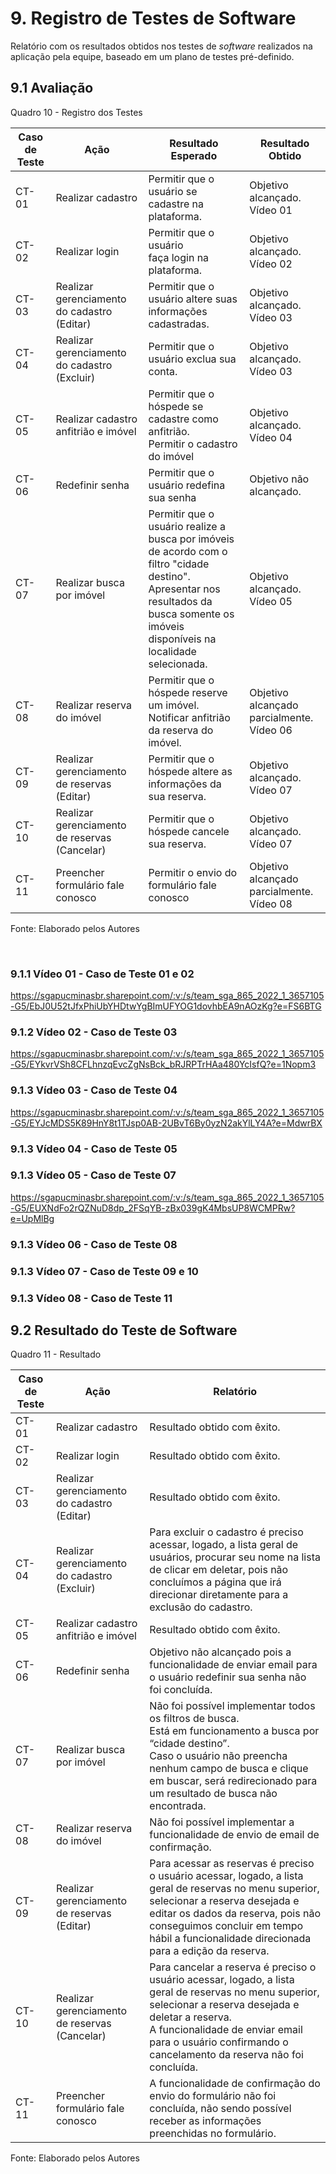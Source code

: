 # 9. Registro de Testes de Software

Relatório com os resultados obtidos nos testes de _software_ realizados na aplicação pela equipe, baseado em um plano de testes pré-definido.

## 9.1 Avaliação

Quadro 10 - Registro dos Testes

|Caso de Teste |Ação                                 |Resultado Esperado                              |Resultado Obtido                    |
|--------------|-------------------------------------|------------------------------------------------|------------------------------------|
|CT-01    |Realizar cadastro                    |Permitir que o usuário se cadastre na plataforma.|Objetivo alcançado. <br> Vídeo 01   |
|CT-02    |Realizar login                       |Permitir que o usuário faça login na plataforma. |Objetivo alcançado. <br> Vídeo 02   |
|CT-03    |Realizar gerenciamento do cadastro (Editar)   |Permitir que o usuário altere suas informações cadastradas.|Objetivo alcançado.<br> Vídeo 03 |
|CT-04    |Realizar gerenciamento do cadastro (Excluir)  |Permitir que o usuário exclua sua conta.|Objetivo alcançado. <br> Vídeo 03   |
|CT-05    |Realizar cadastro anfitrião e imóvel |Permitir que o hóspede se cadastre como anfitrião.<br>Permitir o cadastro do imóvel  |Objetivo alcançado. <br> Vídeo 04   |
|CT-06    |Redefinir senha                      |Permitir que o usuário redefina sua senha       |Objetivo não alcançado.             |
|CT-07    |Realizar busca por imóvel            |Permitir que o usuário realize a busca por imóveis de acordo com o filtro "cidade destino".<br>Apresentar nos resultados da busca somente os imóveis disponíveis na localidade selecionada.                               |Objetivo alcançado. <br> Vídeo 05|
|CT-08    |Realizar reserva do imóvel           |Permitir que o hóspede reserve um imóvel.<br>Notificar anfitrião da reserva do imóvel.|Objetivo alcançado parcialmente. <br> Vídeo 06|
|CT-09    |Realizar gerenciamento de reservas (Editar)   |Permitir que o hóspede altere as informações da sua reserva.|Objetivo alcançado.<br> Vídeo 07|
|CT-10    |Realizar gerenciamento de reservas (Cancelar)   |Permitir que o hóspede cancele sua reserva.|Objetivo alcançado.<br> Vídeo 07|
|CT-11    |Preencher formulário fale conosco    |Permitir o envio do formulário fale conosco     |Objetivo alcançado parcialmente. <br> Vídeo 08|

Fonte: Elaborado pelos Autores

<br>

### 9.1.1 Vídeo 01 - Caso de Teste 01 e 02

<https://sgapucminasbr.sharepoint.com/:v:/s/team_sga_865_2022_1_3657105-G5/EbJ0U52tJfxPhiUbYHDtwYgBImUFYOG1dovhbEA9nAOzKg?e=FS6BTG>


### 9.1.2 Vídeo 02 - Caso de Teste 03

<https://sgapucminasbr.sharepoint.com/:v:/s/team_sga_865_2022_1_3657105-G5/EYkvrVSh8CFLhnzqEvcZgNsBck_bRJRPTrHAa480YcIsfQ?e=1Nopm3>


### 9.1.3 Vídeo 03 - Caso de Teste 04

https://sgapucminasbr.sharepoint.com/:v:/s/team_sga_865_2022_1_3657105-G5/EYJcMDS5K89HnY8t1TJsp0AB-2UBvT6By0yzN2akYlLY4A?e=MdwrBX


### 9.1.3 Vídeo 04 - Caso de Teste 05




### 9.1.3 Vídeo 05 - Caso de Teste 07

https://sgapucminasbr.sharepoint.com/:v:/s/team_sga_865_2022_1_3657105-G5/EUXNdFo2rQZNuD8dp_2FSqYB-zBx039gK4MbsUP8WCMPRw?e=UpMlBg


### 9.1.3 Vídeo 06 - Caso de Teste 08




### 9.1.3 Vídeo 07 - Caso de Teste 09 e 10




### 9.1.3 Vídeo 08 - Caso de Teste 11




## 9.2 Resultado do Teste de Software

Quadro 11 - Resultado

|Caso de Teste |Ação                                          |Relatório |
|--------------|----------------------------------------------|----------|
|CT-01         |Realizar cadastro                             |Resultado obtido com êxito. |
|CT-02         |Realizar login                                |Resultado obtido com êxito. |
|CT-03         |Realizar gerenciamento do cadastro (Editar)   |Resultado obtido com êxito. |
|CT-04         |Realizar gerenciamento do cadastro (Excluir)  |Para excluir o cadastro é preciso acessar, logado, a lista geral de usuários, procurar seu nome na lista de clicar em deletar, pois não concluímos a página que irá direcionar diretamente para a exclusão do cadastro. |
|CT-05         |Realizar cadastro anfitrião e imóvel          |Resultado obtido com êxito. |
|CT-06         |Redefinir senha                               |Objetivo não alcançado pois a funcionalidade de enviar email para o usuário redefinir sua senha não foi concluída. |
|CT-07         |Realizar busca por imóvel                     |Não foi possível implementar todos os filtros de busca. <br> Está em funcionamento a busca por “cidade destino”.<br> Caso o usuário não preencha nenhum campo de busca e clique em buscar, será redirecionado para um resultado de busca não encontrada. |
|CT-08         |Realizar reserva do imóvel                    |Não foi possível implementar a funcionalidade de envio de email de confirmação. |
|CT-09         |Realizar gerenciamento de reservas (Editar)   |Para acessar as reservas é preciso o usuário acessar, logado, a lista geral de reservas no menu superior, selecionar a reserva desejada e editar os dados da reserva, pois não conseguimos concluir em tempo hábil a funcionalidade direcionada para a edição da reserva. |
|CT-10         |Realizar gerenciamento de reservas (Cancelar) |Para cancelar a reserva é preciso o usuário acessar, logado, a lista geral de reservas no menu superior, selecionar a reserva desejada e deletar a reserva. <br> A funcionalidade de enviar email para o usuário confirmando o cancelamento da reserva não foi concluída. |
|CT-11         |Preencher formulário fale conosco             |A funcionalidade de confirmação do envio do formulário não foi concluída, não sendo possível receber as informações preenchidas no formulário. |

Fonte: Elaborado pelos Autores
